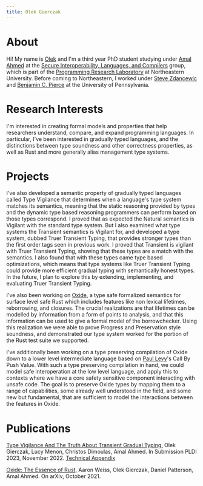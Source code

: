```yaml
---
title: Olek Gierczak
---
```


# About

Hi! My name is [Olek](mailto:gierczak.o@northeastern.edu) and I'm a third year PhD student studying under [Amal Ahmed](https://www.ccs.neu.edu/home/amal/) at the [Secure Interoperability, Languages, and Compilers](https://silc.ccs.neu.edu/) group, which is part of the [Programming Research Laboratory](https://prl.ccs.neu.edu/) at Northeastern University. Before coming to Northeastern, I worked under [Steve Zdancewic](https://www.cis.upenn.edu/~stevez/) and [Benjamin C. Pierce](https://www.cis.upenn.edu/~bcpierce/) at the University of Pennsylvania.

# Research Interests

I'm interested in creating formal models and properties that help
researchers understand, compare, and expand programming languages. In
particular, I've been interested in gradually typed languages, and the
distinctions between type soundness and other correctness properties,
as well as Rust and more generally alias management type systems.

# Projects


I've also developed a semantic property of gradually typed languages
called Type Vigilance that determines when a language's type system
matches its semantics, meaning that the static reasoning provided by
types and the dynamic type based reasoning programmers can perform
based on those types correspond. I proved that as expected the Natural
semantics is Vigilant with the standard type system. But I also
examined what type systems the Transient semantics is Vigilant for,
and developed a type system, dubbed Truer Transient Typing, that
provides stronger types than the first order tags seen in previous
work. I proved that Transient is vigilant with Truer Transient Typing,
showing that these types are a match with the semantics. I also found
that with these types came type based optimizations, which means that
type systems like Truer Transient Typing could provide more efficient
gradual typing with semantically honest types. In the future, I plan
to explore this by extending, implementing, and evaluating Truer
Transient Typing.

I've also been working on [Oxide](https://arxiv.org/abs/1903.00982), a
type safe formalized semantics for surface level safe Rust which
includes features like non lexical lifetimes, reborrowing, and
closures. The crucial realizations are that lifetimes can be modelled
by information from a form of points to analysis, and that this
information can be used to give a formal model of the borrowchecker.
Using this realization we were able to prove Progress and Preservation
style soundness, and demonstrated our type system worked for the
portion of the Rust test suite we supported. 

I've additionally been working on a type preserving compilation of
Oxide down to a lower level intermediate language based on [Paul
Levy](https://www.cs.bham.ac.uk/~pbl/)'s Call By Push Value. With such
a type preserving compilation in hand, we could model safe
interoperation at the low level language, and apply this to contexts
where we have a core safety sensitive component interacting with
unsafe code. The goal is to preserve Oxide types by mapping them to a
range of capabilities, some already well understood in the field, and
some new but fundamental, that are sufficient to model the
interactions between the features in Oxide. 

# Publications

[Type Vigilance And The Truth About Transient Gradual Typing,](http://olekg.pl/papers/vigilance.pdf) Olek Gierczak, Lucy
Menon, Christos Dimoulas, Amal Ahmed. In Submission PLDI 2023,
November 2022. [Technical Appendix](http://olekg.pl/papers/vigilance-techreport.pdf)

[Oxide: The Essence of Rust,](https://arxiv.org/abs/1903.00982)
Aaron Weiss, Olek Gierczak, Daniel Patterson, Amal Ahmed.
On arXiv, October 2021.
